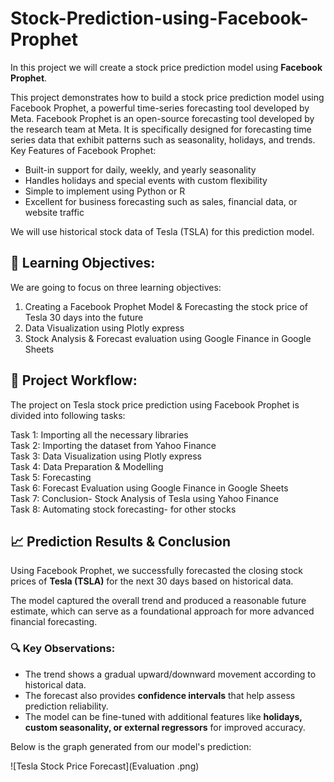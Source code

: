 # Stock-Prediction-using-Facebook-Prophet
In this project we will create a stock price prediction model using **Facebook Prophet**.

This project demonstrates how to build a stock price prediction model using Facebook Prophet, a powerful time-series forecasting tool developed by Meta.
Facebook Prophet is an open-source forecasting tool developed by the research team at Meta. It is specifically designed for forecasting time series data that exhibit patterns such as seasonality, holidays, and trends. </br>
Key Features of Facebook Prophet:

* Built-in support for daily, weekly, and yearly seasonality
* Handles holidays and special events with custom flexibility
* Simple to implement using Python or R
* Excellent for business forecasting such as sales, financial data, or website traffic </br>

We will use historical stock data of Tesla (TSLA) for this prediction model.

## 🎯 Learning Objectives:
We are going to focus on three learning objectives:

1) Creating a Facebook Prophet Model & Forecasting the stock price of Tesla 30 days into the future
2) Data Visualization using Plotly express
3) Stock Analysis & Forecast evaluation using Google Finance in Google Sheets

## 📌 Project Workflow:
The project on Tesla stock price prediction using Facebook Prophet is divided into following tasks:

Task 1: Importing all the necessary libraries </br>
Task 2: Importing the dataset from Yahoo Finance </br>
Task 3: Data Visualization using Plotly express </br>
Task 4: Data Preparation & Modelling </br>
Task 5: Forecasting </br>
Task 6: Forecast Evaluation using Google Finance in Google Sheets</br>
Task 7: Conclusion-  Stock Analysis of Tesla using Yahoo Finance </br>
Task 8: Automating stock forecasting- for other stocks

## 📈 Prediction Results & Conclusion

Using Facebook Prophet, we successfully forecasted the closing stock prices of **Tesla (TSLA)** for the next 30 days based on historical data.

The model captured the overall trend and produced a reasonable future estimate, which can serve as a foundational approach for more advanced financial forecasting.

### 🔍 Key Observations:
- The trend shows a gradual upward/downward movement according to historical data.
- The forecast also provides **confidence intervals** that help assess prediction reliability.
- The model can be fine-tuned with additional features like **holidays, custom seasonality, or external regressors** for improved accuracy.

Below is the graph generated from our model's prediction:

![Tesla Stock Price Forecast](Evaluation .png)


